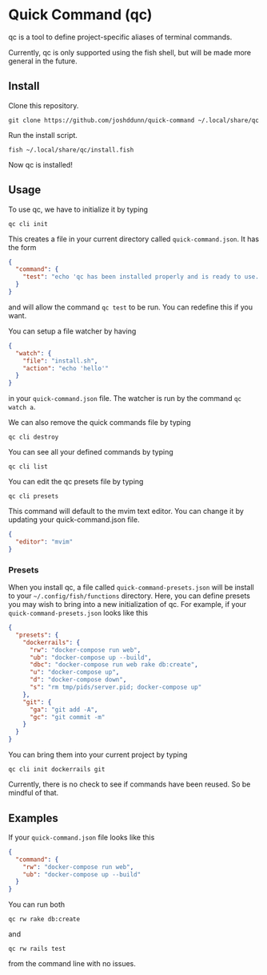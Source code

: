 # Quick Command (qc)

qc is a tool to define project-specific aliases of terminal commands.

Currently, qc is only supported using the fish shell, but will be made more general in the future.

## Install

Clone this repository.

    git clone https://github.com/joshddunn/quick-command ~/.local/share/qc

Run the install script.

    fish ~/.local/share/qc/install.fish

Now qc is installed!

## Usage

To use qc, we have to initialize it by typing

    qc cli init

This creates a file in your current directory called `quick-command.json`. It has the form

```json
{
  "command": {
    "test": "echo 'qc has been installed properly and is ready to use.'"
  }
}
```

and will allow the command `qc test` to be run. You can redefine this if you want.

You can setup a file watcher by having 

```json
{
  "watch": {
    "file": "install.sh",
    "action": "echo 'hello'"
  }
}
```

in your `quick-command.json` file. The watcher is run by the command `qc watch a`.

We can also remove the quick commands file by typing

    qc cli destroy

You can see all your defined commands by typing

    qc cli list

You can edit the qc presets file by typing

    qc cli presets

This command will default to the mvim text editor. You can change it by updating your quick-command.json file.

```json
{
  "editor": "mvim"
}
```

### Presets

When you install qc, a file called `quick-command-presets.json` will be install to your `~/.config/fish/functions` directory. Here, you can define presets you may wish to bring into a new initialization of qc. For example, if your `quick-command-presets.json` looks like this

```json
{
  "presets": {
    "dockerrails": {
      "rw": "docker-compose run web",
      "ub": "docker-compose up --build",
      "dbc": "docker-compose run web rake db:create",
      "u": "docker-compose up",
      "d": "docker-compose down",
      "s": "rm tmp/pids/server.pid; docker-compose up"
    },
    "git": {
      "ga": "git add -A",
      "gc": "git commit -m"
    }
  }
}
```

You can bring them into your current project by typing

    qc cli init dockerrails git

Currently, there is no check to see if commands have been reused. So be mindful of that.

## Examples

If your `quick-command.json` file looks like this

```json
{
  "command": {
    "rw": "docker-compose run web",
    "ub": "docker-compose up --build"
  }
}
```

You can run both

    qc rw rake db:create

and 

    qc rw rails test

from the command line with no issues.
